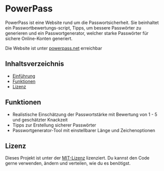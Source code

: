 # PowerPass

PowerPass ist eine Website rund um die Passwortsicherheit. Sie beinhaltet ein Passwortbewertungs-script, Tipps, um bessere Passwörter zu generieren und ein Passwortgenerator, welcher starke Passwörter für sichere Online-Konten generiert.

Die Website ist unter [powerpass.net](https://powerpass.net/) erreichbar

## Inhaltsverzeichnis
- [Einführung](#einführung)
- [Funktionen](#funktionen)
- [Lizenz](#lizenz)

## Funktionen

- Realistische Einschätzung der Passwortstärke mit Bewertung von 1 - 5 und geschätzter Knackzeit
- Tipps zur Erstellung sicherer Passwörter
- Passwortgenerator-Tool mit einstellbarer Länge und Zeichenoptionen

## Lizenz

Dieses Projekt ist unter der [MIT-Lizenz](LICENSE) lizenziert. Du kannst den Code gerne verwenden, ändern und verteilen, wie du es benötigst.

